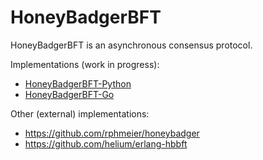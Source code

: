 # HoneyBadgerBFT

HoneyBadgerBFT is an asynchronous consensus protocol.

Implementations (work in progress):
- [HoneyBadgerBFT-Python](HoneyBadgerBFT-Python)
- [HoneyBadgerBFT-Go](https://github.com/initc3/HoneyBadgerBFT-Go)

Other (external) implementations:
- https://github.com/rphmeier/honeybadger
- https://github.com/helium/erlang-hbbft
